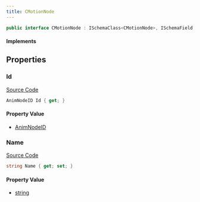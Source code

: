 ```yaml
---
title: CMotionNode
---
```


```csharp
public interface CMotionNode : ISchemaClass<CMotionNode>, ISchemaField, ISchemaClass, INativeHandle
```

#### Implements

## Properties

### Id

[Source Code](https://github.com/swiftly-solution/swiftlys2/blob/beta/managed/src/SwiftlyS2.Generated/Schemas/Interfaces/CMotionNode.cs#L18)

```csharp
AnimNodeID Id { get; }
```

#### Property Value

- [AnimNodeID](/docs/api/shared/schemadefinitions/animnodeid)

### Name

[Source Code](https://github.com/swiftly-solution/swiftlys2/blob/beta/managed/src/SwiftlyS2.Generated/Schemas/Interfaces/CMotionNode.cs#L16)

```csharp
string Name { get; set; }
```

#### Property Value

- [string](https://learn.microsoft.com/dotnet/api/system.string)

